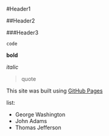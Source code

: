 #Header1

##Header2

###Header3

```code```

**bold**

*italic*

>quote

This site was built using [GitHub Pages](https://pages.github.com/)

list:
- George Washington
- John Adams
- Thomas Jefferson
